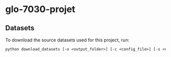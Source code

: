 # glo-7030-projet

## Datasets
To download the source datasets used for this project, run:
```ps
python download_datasets [-o <output_folder>] [-c <config_file>] [-s <chunk_size>]
```
